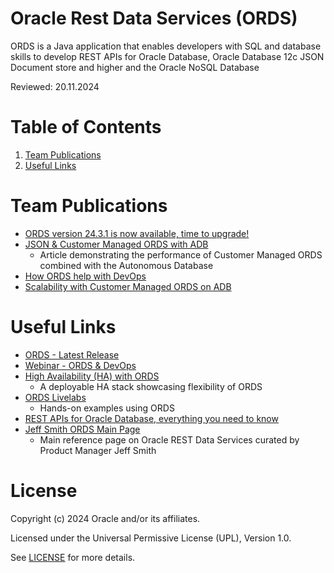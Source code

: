 # Oracle Rest Data Services (ORDS)

ORDS is a Java application that enables developers with SQL and database skills to develop REST APIs for Oracle Database, 
Oracle Database 12c JSON Document store and higher and the Oracle NoSQL Database

Reviewed: 20.11.2024
 
# Table of Contents
 
1. [Team Publications](#team-publications)
2. [Useful Links](#useful-links)
 
# Team Publications

- [ORDS version 24.3.1 is now available, time to upgrade!](https://www.oracle.com/database/sqldeveloper/technologies/db-actions/download/)
- [JSON & Customer Managed ORDS with ADB](https://medium.com/@devpiotrekk/cloud-scalability-using-customer-managed-oracle-rest-data-service-with-autonomous-json-275fa06e8d22)
    - Article demonstrating the performance of Customer Managed ORDS combined with the Autonomous Database
 - [How ORDS help with DevOps](https://www.youtube.com/watch?v=GIRdoGlqIDE)
 - [Scalability with Customer Managed ORDS on ADB](https://medium.com/oracledevs/cloud-scalability-using-customer-managed-oracle-rest-data-service-with-autonomous-json-275fa06e8d22)

# Useful Links

- [ORDS - Latest Release](https://www.oracle.com/tools/ords/ords-relnotes-24.3.1.html)
- [Webinar - ORDS & DevOps](https://www.youtube.com/watch?v=GIRdoGlqIDE)
- [High Availability (HA) with ORDS](https://docs.oracle.com/en/solutions/deploy-ords-ha-oci/index.html)
    - A deployable HA stack showcasing flexibility of ORDS
- [ORDS Livelabs](https://apexapps.oracle.com/pls/apex/f?p=133:100:16810034341840::::SEARCH:ORDS)
    - Hands-on examples using ORDS
- [REST APIs for Oracle Database, everything you need to know](https://www.thatjeffsmith.com/oracle-database-rest-apis/)
- [Jeff Smith ORDS Main Page](https://www.thatjeffsmith.com/archive/tag/ords/)
   - Main reference page on Oracle REST Data Services curated by Product Manager Jeff Smith

# License

Copyright (c) 2024 Oracle and/or its affiliates.

Licensed under the Universal Permissive License (UPL), Version 1.0.

See [LICENSE](https://github.com/oracle-devrel/technology-engineering/blob/main/LICENSE) for more details.
